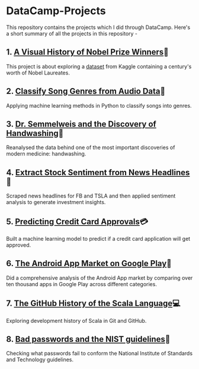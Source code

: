 # DataCamp-Projects
This repository contains the projects which I did through DataCamp. Here's a short summary of all the projects in this repository -

## 1. [A Visual History of Nobel Prize Winners](https://github.com/devanshu125/DataCamp-Projects/tree/master/A%20Visual%20History%20of%20Nobel%20Prize%20Winners):milky_way:
This project is about exploring a [dataset](https://www.kaggle.com/nobelfoundation/nobel-laureates) from Kaggle containing a century's worth of Nobel Laureates.

## 2. [Classify Song Genres from Audio Data](https://github.com/devanshu125/DataCamp-Projects/tree/master/Classify%20Song%20Genres%20from%20Audio%20Data):musical_keyboard:
Applying machine learning methods in Python to classify songs into genres.

## 3. [Dr. Semmelweis and the Discovery of Handwashing](https://github.com/devanshu125/DataCamp-Projects/tree/master/Dr.%20Semmelweis%20and%20the%20Discovery%20of%20Handwashing):pill:
Reanalysed the data behind one of the most important discoveries of modern medicine: handwashing.

## 4. [Extract Stock Sentiment from News Headlines](https://github.com/devanshu125/DataCamp-Projects/tree/master/Extract%20Stock%20Sentiment%20from%20News%20Headlines):newspaper:
Scraped news headlines for FB and TSLA and then applied sentiment analysis to generate investment insights.

## 5. [Predicting Credit Card Approvals](https://github.com/devanshu125/DataCamp-Projects/tree/master/Predicting%20Credit%20Card%20Approvals):credit_card:
Built a machine learning model to predict if a credit card application will get approved.

## 6. [The Android App Market on Google Play](https://github.com/devanshu125/DataCamp-Projects/tree/master/The%20Android%20App%20Market%20on%20Google%20Play):iphone:
Did a comprehensive analysis of the Android App market by comparing over ten thousand apps in Google Play across different categories.

## 7. [The GitHub History of the Scala Language](https://github.com/devanshu125/DataCamp-Projects/tree/master/The%20GitHub%20History%20of%20the%20Scala%20Language):computer:
Exploring development history of Scala in Git and GitHub.

## 8. [Bad passwords and the NIST guidelines](https://github.com/devanshu125/DataCamp-Projects/tree/master/Bad%20passwords%20and%20the%20NIST%20guidelines):closed_lock_with_key:
Checking what passwords fail to conform the National Institute of Standards and Technology guidelines.
